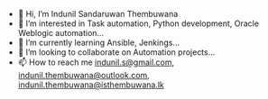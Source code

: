 - 👋 Hi, I’m Indunil Sandaruwan Thembuwana
- 👀 I’m interested in Task automation, Python development, Oracle Weblogic automation...
- 🌱 I’m currently learning Ansible, Jenkings...
- 💞️ I’m looking to collaborate on Automation projects...
- 📫 How to reach me indunil.s@gmail.com, indunil.thembuwana@outlook.com, indunil.thembuwana@isthembuwana.lk

<!---
cry4rock/cry4rock is a ✨ special ✨ repository because its `README.md` (this file) appears on your GitHub profile.
You can click the Preview link to take a look at your changes.
--->
